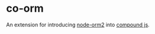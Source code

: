 co-orm
======

An extension for introducing [node-orm2](http://github.com/dresende/node-orm2) into [compound js](http://github.com/1602/compound).
